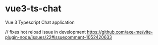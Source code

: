 # vue3-ts-chat
Vue 3 Typescript Chat application

// fixes
hot reload issue in development
https://github.com/axe-me/vite-plugin-node/issues/22#issuecomment-1052420633